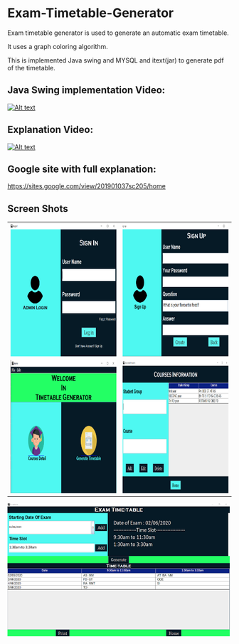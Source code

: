 # Exam-Timetable-Generator
Exam timetable generator is used to generate an automatic exam timetable.

It uses a graph coloring algorithm.

This is implemented Java swing and MYSQL and itext(jar) to generate pdf of the timetable.

## Java Swing implementation Video:

[![Alt text](https://i.ytimg.com/vi/MCQYM568c2M/hqdefault.jpg?sqp=-oaymwEcCNACELwBSFXyq4qpAw4IARUAAIhCGAFwAcABBg==&rs=AOn4CLDuW4vz_iOvAHYdVAtOfdZEaeCSSA)](https://www.youtube.com/embed/MCQYM568c2M)

## Explanation Video:

[![Alt text](https://i.ytimg.com/vi/09XrsShC540/hqdefault.jpg?sqp=-oaymwEcCNACELwBSFXyq4qpAw4IARUAAIhCGAFwAcABBg==&rs=AOn4CLDcqP8NQ_GiflrHRa9cEGFNJ813oA)](https://www.youtube.com/watch?v=09XrsShC540)

## Google site with full explanation:
https://sites.google.com/view/201901037sc205/home

## Screen Shots
<table>
  <tr>
    <td><img src="https://github.com/bhargav-01/Exam-Timetable-Generator/blob/master/screenshot/signin.png" width=500 height=300></td>
    <td><img src="https://github.com/bhargav-01/Exam-Timetable-Generator/blob/master/screenshot/signup.png" width=500 height=300></td>
  </tr>
  <tr>
    <td><img src="https://github.com/bhargav-01/Exam-Timetable-Generator/blob/master/screenshot/dashboard.png" width=500 height=300></td>
    <td><img src="https://github.com/bhargav-01/Exam-Timetable-Generator/blob/master/screenshot/ci.png" width=500 height=300></td>
  </tr>
 </table>
 <img src="https://github.com/bhargav-01/Exam-Timetable-Generator/blob/master/screenshot/generator.png" width=500 height=300>
